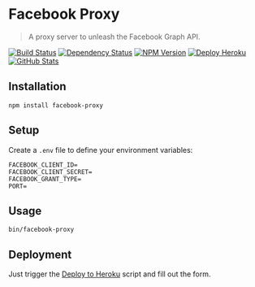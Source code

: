 Facebook Proxy
==============

> A proxy server to unleash the Facebook Graph API.

[![Build Status](https://img.shields.io/travis/redaxmedia/facebook-proxy.svg)](https://travis-ci.org/redaxmedia/facebook-proxy)
[![Dependency Status](https://gemnasium.com/badges/github.com/redaxmedia/facebook-proxy.svg)](https://gemnasium.com/github.com/redaxmedia/facebook-proxy)
[![NPM Version](https://img.shields.io/npm/v/facebook-proxy.svg)](https://www.npmjs.com/package/facebook-proxy)
[![Deploy Heroku](https://img.shields.io/badge/deploy-heroku-7056bf.svg)](https://heroku.com/deploy?template=https://github.com/redaxmedia/facebook-proxy)
[![GitHub Stats](https://img.shields.io/badge/github-stats-ff5500.svg)](http://githubstats.com/redaxmedia/facebook-proxy)


Installation
------------

```
npm install facebook-proxy
```


Setup
-----

Create a `.env` file to define your environment variables:

```
FACEBOOK_CLIENT_ID=
FACEBOOK_CLIENT_SECRET=
FACEBOOK_GRANT_TYPE=
PORT=
```


Usage
-----

```
bin/facebook-proxy
```


Deployment
----------

Just trigger the [Deploy to Heroku](https://heroku.com/deploy?template=https://github.com/redaxmedia/facebook-proxy) script and fill out the form.